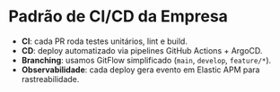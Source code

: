 # Padrão de CI/CD da Empresa
- **CI**: cada PR roda testes unitários, lint e build.
- **CD**: deploy automatizado via pipelines GitHub Actions + ArgoCD.
- **Branching**: usamos GitFlow simplificado (`main`, `develop`, `feature/*`).
- **Observabilidade**: cada deploy gera evento em Elastic APM para rastreabilidade.
